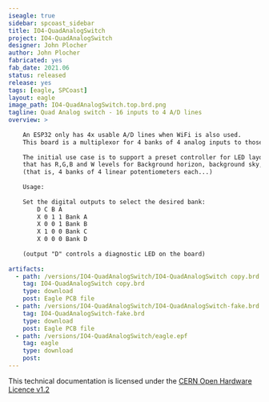 ```yaml
---
iseagle: true
sidebar: spcoast_sidebar
title: IO4-QuadAnalogSwitch
project: IO4-QuadAnalogSwitch
designer: John Plocher
author: John Plocher
fabricated: yes
fab_date: 2021.06
status: released
release: yes
tags: [eagle, SPCoast]
layout: eagle
image_path: IO4-QuadAnalogSwitch.top.brd.png
tagline: Quad Analog switch - 16 inputs to 4 A/D lines
overview: >
    
    An ESP32 only has 4x usable A/D lines when WiFi is also used.
    This board is a multiplexor for 4 banks of 4 analog inputs to those A/D lines.
    
    The initial use case is to support a preset controller for LED layout lighting
    that has R,G,B and W levels for Background horizon, background sky, foreground sky and suplementary lighting.
    (that is, 4 banks of 4 linear potentiometers each...)
    
    Usage:
    
    Set the digital outputs to select the desired bank:
        D C B A
        X 0 1 1	Bank A
        X 0 0 1	Bank B
        X 1 0 0	Bank C
        X 0 0 0	Bank D
    
    (output "D" controls a diagnostic LED on the board)
    
artifacts:
  - path: /versions/IO4-QuadAnalogSwitch/IO4-QuadAnalogSwitch copy.brd
    tag: IO4-QuadAnalogSwitch copy.brd
    type: download
    post: Eagle PCB file
  - path: /versions/IO4-QuadAnalogSwitch/IO4-QuadAnalogSwitch-fake.brd
    tag: IO4-QuadAnalogSwitch-fake.brd
    type: download
    post: Eagle PCB file
  - path: /versions/IO4-QuadAnalogSwitch/eagle.epf
    tag: eagle
    type: download
    post: 
---
```



This technical documentation is licensed under the [CERN Open Hardware Licence v1.2](http://www.ohwr.org/attachments/2388/cern_ohl_v_1_2.txt)
